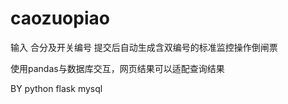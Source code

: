# caozuopiao

输入 合分及开关编号 提交后自动生成含双编号的标准监控操作倒闸票

使用pandas与数据库交互，网页结果可以适配查询结果

BY python flask mysql 
